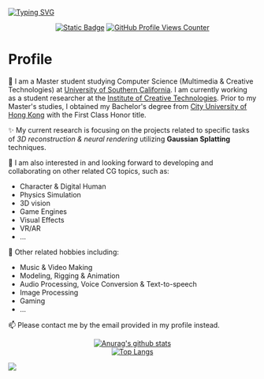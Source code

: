 <!--
**xrr-233/xrr-233** is a ✨ _special_ ✨ repository because its `README.md` (this file) appears on your GitHub profile.

Here are some ideas to get you started:

- 🔭 I’m currently working on ...
- 🌱 I’m currently learning ...
- 👯 I’m looking to collaborate on ...
- 🤔 I’m looking for help with ...
- 💬 Ask me about ...
- 📫 How to reach me: ...
- 😄 Pronouns: ...
- ⚡ Fun fact: ...
  -->

[![Typing SVG](https://readme-typing-svg.demolab.com?font=Lobster&size=70&pause=1000&color=F0939E&background=FFFAFF&center=true&vCenter=true&random=false&width=1000&height=150&lines=xrr-233%F0%9F%91%8B)](https://git.io/typing-svg)

<p align="center">
  <a href="https://xrr-233.github.io/"><img alt="Static Badge" src="https://img.shields.io/badge/My_Website-555555?style=flat-square&logo=ESRI"></a>
  <a href="https://github.com/xrr-233"><img alt="GitHub Profile Views Counter" src="https://komarev.com/ghpvc/?username=xrr-233&style=flat-square&color=f0939e"></a>
</p>

# Profile

🔭 I am a Master student studying Computer Science (Multimedia & Creative Technologies) at [University of Southern California](https://www.cs.usc.edu/). I am currently working as a student researcher at the [Institute of Creative Technologies](https://ict.usc.edu/). Prior to my Master's studies, I obtained my Bachelor's degree from [City University of Hong Kong](https://www.cs.cityu.edu.hk/) with the First Class Honor title.

✨ My current research is focusing on the projects related to specific tasks of *3D reconstruction & neural rendering* utilizing **Gaussian Splatting** techniques.

🌱 I am also interested in and looking forward to developing and collaborating on other related CG topics, such as:

- Character & Digital Human
- Physics Simulation
- 3D vision
- Game Engines
- Visual Effects
- VR/AR
- ...

👯 Other related hobbies including:

- Music & Video Making
- Modeling, Rigging & Animation
- Audio Processing, Voice Conversion & Text-to-speech
- Image Processing
- Gaming
- ...

📫 Please contact me by the email provided in my profile instead.

<p align="center">
  <a href="https://github.com/anuraghazra/github-readme-stats"><img alt="Anurag's github stats" src="https://github-readme-stats.vercel.app/api?username=xrr-233&show_icons=true&title_color=e792a9&icon_color=a349a4&bg_color=fffaff&border_color=e792a9"></a>
  <br />
  <a href="https://github.com/anuraghazra/github-readme-stats"><img alt="Top Langs" src="https://github-readme-stats.vercel.app/api/top-langs/?username=xrr-233&langs_count=8&title_color=e792a9&icon_color=a349a4&bg_color=fffaff&border_color=e792a9&layout=compact"></a>
</p>

![](https://hit.yhype.me/github/profile?user_id=60498578)

